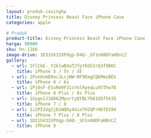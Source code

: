 ```yaml
---
layout: produk-casinghp
title: Disney Princess Beast Face iPhone Case
categories: apple

# Produk
product-title: Disney Princess Beast Face iPhone Case
harga: 90000
sku: hn-1166
image-drive: 1D31hX3IXPXqp-D4Q-_SF1n88DFaHDnCZ
gallery:
  - url: 1FlCbE-_Y2klwBXaT2fptRdS3rQ3f9B6C
    title: iPhone 5 / 5s / SE
  - url: 1PvnXnm89ocJLcjWW-MF9EmgCQKMmzBEU
    title: iPhone 6 / 6s
  - url: 1PjOsF-ESxRm9F31sYolRyeqLuXVThw7B
    title: iPhone 6 Plus / 6s Plus
  - url: 1Gygo1J3AD62MpurtyQtBLYb61GDf5kIQ
    title: iPhone 7 / 8
  - url: 1i2PI2Ug2jDzWQDyA4ie7H2QPrHbTES94
    title: iPhone 7 Plus / 8 Plus
  - url: 1D31hX3IXPXqp-D4Q-_SF1n88DFaHDnCZ
    title: iPhone X
---
```

